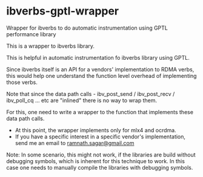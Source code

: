 ibverbs-gptl-wrapper
====================

Wrapper for ibverbs to do automatic instrumentation using GPTL performance library


This is a wrapper to ibverbs library.

This is helpful in automatic instrumentation fo ibverbs library using GPTL.

Since ibverbs itself is an API for a vendors' implementation to RDMA verbs,
this would help one understand the function level overhead of implementing those verbs.

Note that since the data path calls - ibv_post_send / ibv_post_recv / ibv_poll_cq ... etc are "inlined"
there is no way to wrap them.


For this, one need to write a wrapper to the function that implements these data path calls.
* At this point, the wrapper implements only for mlx4 and ocrdma.
* If you have a specific interest in a specific vendor's implementation, send me an email to ramnath.sagar@gmail.com

Note: In some scenario, this might not work, if the libraries are build without debugging symbols, which is inherent for this technique to work.
In this case one needs to manually compile the libraries with debugging symbols.

